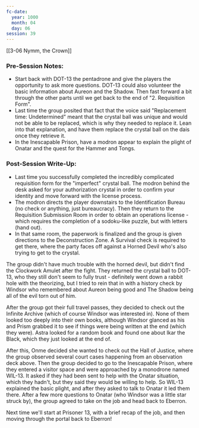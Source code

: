 ```yaml
---
fc-date:
  year: 1000
  month: 04
  day: 06
session: 39
---
```

[[3-06  Nymm, the Crown]]

### Pre-Session Notes:

* Start back with DOT-13 the pentadrone and give the players the opportunity to ask more questions. DOT-13 could also volunteer the basic information about Aureon and the Shadow. Then fast forward a bit through the other parts until we get back to the end of "2. Requisition Form".
* Last time the group posited that fact that the voice said "Replacement time: Undetermined" meant that the crystal ball was unique and would not be able to be replaced, which is why they needed to replace it. Lean into that explanation, and have them replace the crystal ball on the dais once they retrieve it.
* In the Inescapable Prison, have a modron appear to explain the plight of Onatar and the quest for the Hammer and Tongs.

### Post-Session Write-Up:

* Last time you successfully completed the incredibly complicated requisition form for the "imperfect" crystal ball. The modron behind the desk asked for your authorization crystal in order to confirm your identity and move forward with the license process.
* The modron directs the player downstairs to the Identification Bureau (no check or anything, just bureaucracy). Then they return to the Requisition Submission Room in order to obtain an operations license - which requires the completion of a sodoku-like puzzle, but with letters (hand out).
* In that same room, the paperwork is finalized and the group is given directions to the Deconstruction Zone. A Survival check is required to get there, where the party faces off against a Horned Devil who's also trying to get to the crystal.

The group didn't have much trouble with the horned devil, but didn't find the Clockwork Amulet after the fight. They returned the crystal ball to DOT-13, who they still don't seem to fully trust - definitely went down a rabbit hole with the theorizing, but I tried to rein that in with a history check by Windsor who remembered about Aureon being good and The Shadow being all of the evil torn out of him.

After the group got their full travel passes, they decided to check out the Infinite Archive (which of course Windsor was interested in). None of them looked too deeply into their own books, although Windsor glanced as his and Prism grabbed it to see if things were being written at the end (which they were). Astra looked for a random book and found one about Ikar the Black, which they just looked at the end of.

After this, Onme decided she wanted to check out the Hall of Justice, where the group observed several court cases happening from an observation deck above. Then the group decided to go to the Inescapable Prison, where they entered a visitor space and were approached by a monodrone named WIL-13. It asked if they had been sent to help with the Onatar situation, which they hadn't, but they said they would be willing to help. So WIL-13 explained the basic plight, and after they asked to talk to Onatar it led them there. After a few more questions to Onatar (who Windsor was a little star struck by), the group agreed to take on the job and head back to Eberron.

Next time we'll start at Prisoner 13, with a brief recap of the job, and then moving through the portal back to Eberron!
